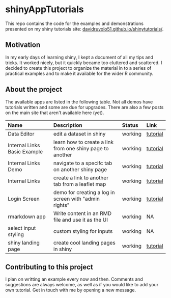 # shinyAppTutorials

This repo contains the code for the examples and demonstrations presented on my shiny tutorials site: [davidruvolo51.github.io/shinytutorials/](https://davidruvolo51.github.io/shinytutorials/). 

## Motivation

In my early days of learning shiny, I kept a document of all my tips and tricks. It worked nicely, but it quickly became too cluttered and scattered. I decided to create this project to organize the material in to a series of practical examples and to make it available for the wider R community.

## About the project

The available apps are listed in the following table. Not all demos have tutorials written and some are due for upgrades. There are also a few posts on the main site that aren't available here (yet).

| Name | Description | Status | Link |
| :--- | :---        | :----  | :--- |
| Data Editor | edit a dataset in shiny | working | [tutorial](https://davidruvolo51.github.io/shinytutorials/data-editor/)
| Internal Links Basic Example | learn how to create a link from one shiny page to another | working | [tutorial](https://davidruvolo51.github.io/shinytutorials/internal-links-a/)
| Internal Links Demo | navigate to a specifc tab on another shiny page | working | [tutorial](https://davidruvolo51.github.io/shinytutorials/internal-links-c/)
| Internal Links | create a link to another tab from a leaflet map | working | [tutorial](https://davidruvolo51.github.io/shinytutorials/internal-links-b/)
| Login Screen | demo for creating a log in screen with "admin rights" | working | [tutorial](https://davidruvolo51.github.io/shinytutorials/login-screen/)
| rmarkdown app | Write content in an RMD file and use it as the UI | working | NA |
| select input styling | custom styling for inputs | working | NA |
| shiny landing page | create cool landing pages in shiny | working | [tutorial](https://davidruvolo51.github.io/shinytutorials/landing-page/)


## Contributing to this project

I plan on writting an example every now and then. Comments and suggestions are always welcome, as well as if you would like to add your own tutorial. Get in touch with me by opening a new message.  

